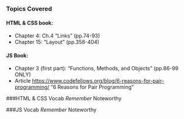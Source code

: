 ### Topics Covered
#### HTML & CSS book:
- Chapter 4: Ch.4 “Links” (pp.74-93)
- Chapter 15: “Layout” (pp.358-404)
#### JS Book:
- Chapter 3 (first part): “Functions, Methods, and Objects” (pp.86-99 ONLY)
- Article https://www.codefellows.org/blog/6-reasons-for-pair-programming/ “6 Reasons for Pair Programming”

###HTML & CSS
Vocab
*Remember*
Noteworthy

###JS
Vocab
*Remember*
Noteworthy
